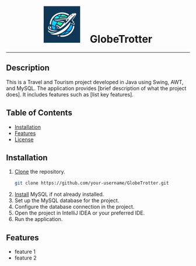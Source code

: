 <div align="center">
<h1>
<img src="src/icons/readmelogo.jpeg" alt="Project Logo" width="100" height="100">&nbsp;&nbsp;&nbsp;
GlobeTrotter
</h1>
</div>

---

## Description

This is a Travel and Tourism project developed in Java using Swing, AWT, and MySQL. The application provides [brief description of what the project does]. It includes features such as [list key features].

## Table of Contents

- [Installation](#installation)
- [Features](#features)
- [License](#license)

## Installation

1. [Clone](https://help.github.com/en/articles/cloning-a-repository) the repository.
    ```bash
   git clone https://github.com/your-username/GlobeTrotter.git
   ```
2. [Install](https://www.mysql.com/downloads/) MySQL if not already installed.
3. Set up the MySQL database for the project.
4. Configure the database connection in the project.
5. Open the project in IntelliJ IDEA or your preferred IDE.
6. Run the application.

## Features

* feature 1
* feature 2
